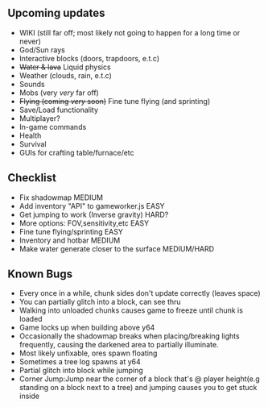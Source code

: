 ## Upcoming updates
- WIKI (still far off; most likely not going to happen for a long time or never)
- God/Sun rays
- Interactive blocks (doors, trapdoors, e.t.c)
- ~~Water & lava~~ Liquid physics
- Weather (clouds, rain, e.t.c)
- Sounds
- Mobs (very *very* far off)
- ~~Flying (coming *very* soon)~~ Fine tune flying (and sprinting)
- Save/Load functionality  
- Multiplayer?  
- In-game commands
- Health
- Survival
- GUIs for crafting table/furnace/etc

## Checklist  
 - Fix shadowmap MEDIUM   
 - Add inventory "API" to gameworker.js EASY  
 - Get jumping to work (Inverse gravity) HARD?  
 - More options: FOV,sensitivity,etc EASY
 - Fine tune flying/sprinting EASY
 - Inventory and hotbar MEDIUM
 - Make water generate closer to the surface MEDIUM/HARD


## Known Bugs  
 - Every once in a while, chunk sides don't update correctly (leaves space)  
 - You can partially glitch into a block, can see thru  
 - Walking into unloaded chunks causes game to freeze until chunk is loaded  
 - Game locks up when building above y64
 - Occasionally the shadowmap breaks when placing/breaking lights frequently, causing the darkened area to partially illuminate.  
 - Most likely unfixable, ores spawn floating  
 - Sometimes a tree log spawns at y64  
 - Partial glitch into block while jumping
 - Corner Jump:Jump near the corner of a block that's @ player height(e.g standing on a block next to a tree) and jumping causes you to get stuck inside
